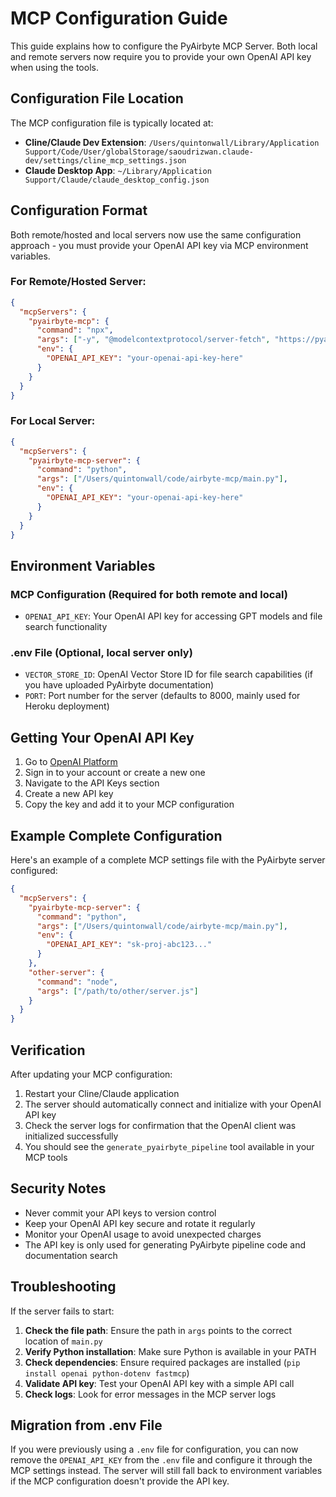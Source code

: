 # MCP Configuration Guide

This guide explains how to configure the PyAirbyte MCP Server. Both local and remote servers now require you to provide your own OpenAI API key when using the tools.

## Configuration File Location

The MCP configuration file is typically located at:
- **Cline/Claude Dev Extension**: `/Users/quintonwall/Library/Application Support/Code/User/globalStorage/saoudrizwan.claude-dev/settings/cline_mcp_settings.json`
- **Claude Desktop App**: `~/Library/Application Support/Claude/claude_desktop_config.json`

## Configuration Format

Both remote/hosted and local servers now use the same configuration approach - you must provide your OpenAI API key via MCP environment variables.

### For Remote/Hosted Server:
```json
{
  "mcpServers": {
    "pyairbyte-mcp": {
      "command": "npx",
      "args": ["-y", "@modelcontextprotocol/server-fetch", "https://pyairbyte-mcp-7b7b8566f2ce.herokuapp.com/mcp"],
      "env": {
        "OPENAI_API_KEY": "your-openai-api-key-here"
      }
    }
  }
}
```

### For Local Server:
```json
{
  "mcpServers": {
    "pyairbyte-mcp-server": {
      "command": "python",
      "args": ["/Users/quintonwall/code/airbyte-mcp/main.py"],
      "env": {
        "OPENAI_API_KEY": "your-openai-api-key-here"
      }
    }
  }
}
```

## Environment Variables

### MCP Configuration (Required for both remote and local)
- `OPENAI_API_KEY`: Your OpenAI API key for accessing GPT models and file search functionality

### .env File (Optional, local server only)
- `VECTOR_STORE_ID`: OpenAI Vector Store ID for file search capabilities (if you have uploaded PyAirbyte documentation)
- `PORT`: Port number for the server (defaults to 8000, mainly used for Heroku deployment)

## Getting Your OpenAI API Key

1. Go to [OpenAI Platform](https://platform.openai.com/)
2. Sign in to your account or create a new one
3. Navigate to the API Keys section
4. Create a new API key
5. Copy the key and add it to your MCP configuration

## Example Complete Configuration

Here's an example of a complete MCP settings file with the PyAirbyte server configured:

```json
{
  "mcpServers": {
    "pyairbyte-mcp-server": {
      "command": "python",
      "args": ["/Users/quintonwall/code/airbyte-mcp/main.py"],
      "env": {
        "OPENAI_API_KEY": "sk-proj-abc123..."
      }
    },
    "other-server": {
      "command": "node",
      "args": ["/path/to/other/server.js"]
    }
  }
}
```

## Verification

After updating your MCP configuration:

1. Restart your Cline/Claude application
2. The server should automatically connect and initialize with your OpenAI API key
3. Check the server logs for confirmation that the OpenAI client was initialized successfully
4. You should see the `generate_pyairbyte_pipeline` tool available in your MCP tools

## Security Notes

- Never commit your API keys to version control
- Keep your OpenAI API key secure and rotate it regularly
- Monitor your OpenAI usage to avoid unexpected charges
- The API key is only used for generating PyAirbyte pipeline code and documentation search

## Troubleshooting

If the server fails to start:

1. **Check the file path**: Ensure the path in `args` points to the correct location of `main.py`
2. **Verify Python installation**: Make sure Python is available in your PATH
3. **Check dependencies**: Ensure required packages are installed (`pip install openai python-dotenv fastmcp`)
4. **Validate API key**: Test your OpenAI API key with a simple API call
5. **Check logs**: Look for error messages in the MCP server logs

## Migration from .env File

If you were previously using a `.env` file for configuration, you can now remove the `OPENAI_API_KEY` from the `.env` file and configure it through the MCP settings instead. The server will still fall back to environment variables if the MCP configuration doesn't provide the API key.

